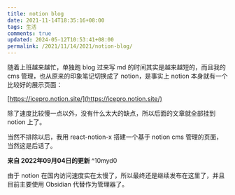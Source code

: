 ```yaml
---
title: notion blog
date: 2021-11-14T18:35:16+08:00
tags: 生活
comments: true
updated: 2024-05-12T10:53:41+08:00
permalink: /2021/11/14/2021/notion-blog/
---
```


随着上班越来越忙，单独跑 blog 过来写 md 的时间其实是越来越短的，而且我的 cms 管理，也从原来的印象笔记切换成了 notion，是事实上 notion 本身就有一个比较好的展示页面：

[https://icepro.notion.site/](https://icepro.notion.site/)

除了速度比较慢一点以外，没有什么太大的缺点，所以后面的文章就全部挂到 notion 上了。

当然不排除以后，我用 react-notion-x 搭建一个基于 notion cms 管理的页面，当然这是后话了。

__来自 2022年09月04日的更新__ ^10myd0

由于 notion 在国内访问速度实在太慢了，所以最终还是继续发布在这里了，并且目前主要使用 Obsidian 代替作为管理器了。
